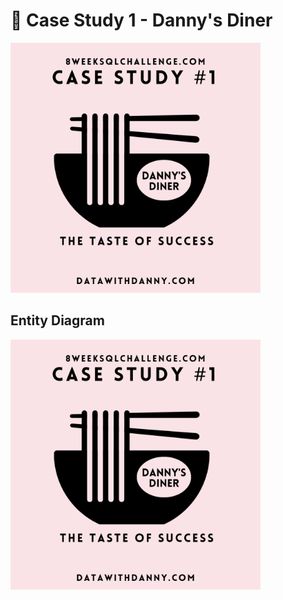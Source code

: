 # :chopsticks: Case Study 1 - Danny's Diner

<img src="image/c1.png" width="400" />

## Entity Diagram

<img src="image/c1.png" width="400" />
